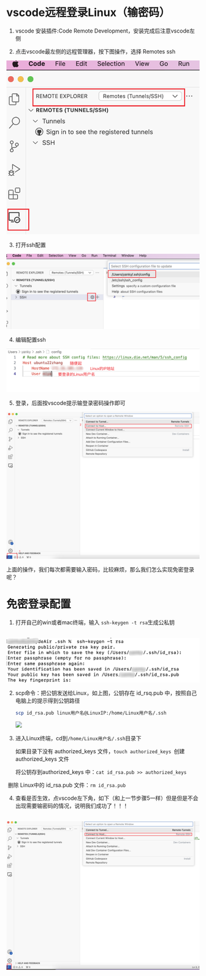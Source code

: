 # vscode远程登录Linux（输密码）

1. vscode 安装插件:Code Remote Development，安装完成后注意vscode左侧

2. 点击vscode最左侧的远程管理器，按下图操作，选择 Remotes ssh

![](../markdown_imags/vscode_remote1.png)

3. 打开ssh配置

![vscode_remote2](../markdown_imags/vscode_remote2.png)

4. 编辑配置ssh

![](../markdown_imags/vscode_remote3.png)

5. 登录，后面按vscode提示输登录密码操作即可

![](../markdown_imags/vscode_remote4.png)



上面的操作，我们每次都需要输入密码，比较麻烦，那么我们怎么实现免密登录呢？

# 免密登录配置

1. 打开自己的win或者mac终端，输入 `ssh-keygen -t rsa`生成公私钥

​		![ssh1](../markdown_imags/ssh1.png)



2. scp命令：把公钥发送给Linux，如上图，公钥存在 id_rsq.pub 中，按照自己电脑上的提示得到公钥路径

   ~~~bash
   scp id_rsa.pub linux用户名@LinuxIP:/home/Linux用户名/.ssh
   ~~~

   ![](../markdown_imags/ssh2-6661000.png)



3. 进入Linux终端，cd到`/home/Linux用户名/.ssh`目录下

   如果目录下没有 authorized_keys 文件，`touch authorized_keys `创建authorized_keys 文件

   将公钥存到authorized_keys 中：`cat id_rsa.pub >> authorized_keys `

​		删除 Linux中的 id_rsa.pub 文件：`rm id_rsa.pub `

4.  查看是否生效，点vscode左下角，如下（和上一节步骤5一样）但是但是不会出现需要输密码的情况，说明我们成功了！！！

​		![ssh3](../markdown_imags/ssh3.png)